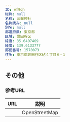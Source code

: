 ```yaml
---
ID: ef9qh
総称: null
名称: 三峯神社
名称読み: null
別名: null
都道府県: 東京都
区域: 世田谷区
緯度: 35.6407469
経度: 139.6133777
郵便番号: 1570073
住所: 東京都世田谷区砧４丁目６−１
---
```


## その他

### 参考URL

| URL | 説明          |
| --- | ------------- |
|     | OpenStreetMap |
